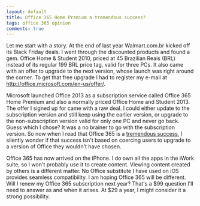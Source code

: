 ```yaml
---
layout: default
title: Office 365 Home Premium a tremendous success?
tags: office 365 opinion
comments: true
---
```


Let me start with a story. At the end of last year Walmart.com.br kicked off its Black Friday deals. I went through the discounted products and found a gem. Office Home & Student 2010, priced at 45 Brazilian Reais (BRL) instead of its regular 199 BRL price tag, valid for three PCs. It also came with an offer to upgrade to the next version, whose launch was right around the corner. To get that free upgrade I had to register my e-mail at http://office.microsoft.com/en-us/offer/.

Microsoft launched Office 2013 as a subscription service called Office 365 Home Premium and also a normally priced Office Home and Student 2013\. The offer I signed up for came with a raw deal. I could either update to the subscription version and still keep using the earlier version, or upgrade to the non-subscription version valid for only one PC and never go back. Guess which I chose? It was a no brainer to go with the subscription version. So now when I read that Office 365 is a [tremendous success](http://www.forbes.com/sites/tonybradley/2013/05/29/office-365-defies-critics-to-reach-one-million-users-in-100-days/), I silently wonder if that success isn't based on coercing users to upgrade to a version of Office they wouldn't have chosen.

Office 365 has now arrived on the iPhone. I do own all the apps in the iWork suite, so I won't probably use it to create content. Viewing content created by others is a different matter. No Office substitute I have used on iOS provides seamless compatibility. I am hoping Office 365 will be different. Will I renew my Office 365 subscription next year? That's a $99 question I'll need to answer as and when it arises. At $29 a year, I might consider it a strong possibility.
